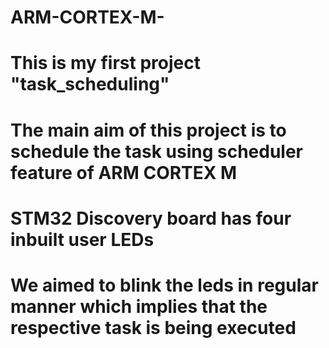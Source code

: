 # ARM-CORTEX-M-
# This is my first project "task_scheduling"
# The main aim of this project is to schedule the task using scheduler feature of ARM CORTEX M 
# STM32 Discovery board has four inbuilt user LEDs 
# We aimed to blink the leds in regular manner which implies that the respective task is being executed
